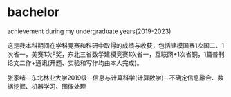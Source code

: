 # bachelor
achievement during my undergraduate years(2019-2023)



这是我本科期间在学科竞赛和科研中取得的成绩与收获，包括建模国赛1次国二、1次省一，美赛1次F奖，东北三省数学建模竞赛1次省一，互联网+1次省铜，1篇普刊论文二作+通讯(开题、实验和写作均由本人完成)。

张家绪--东北林业大学2019级--信息与计算科学(计算数学)--不确定信息融合、数据挖掘、机器学习、图像处理
